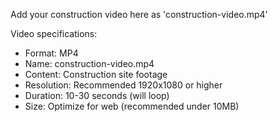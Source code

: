 Add your construction video here as 'construction-video.mp4'

Video specifications:
- Format: MP4
- Name: construction-video.mp4
- Content: Construction site footage
- Resolution: Recommended 1920x1080 or higher
- Duration: 10-30 seconds (will loop)
- Size: Optimize for web (recommended under 10MB)
